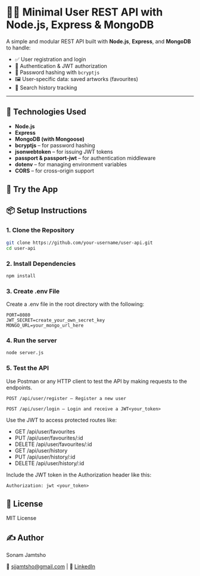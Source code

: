 # 🧑‍💻 Minimal User REST API with Node.js, Express & MongoDB

A simple and modular REST API built with **Node.js**, **Express**, and **MongoDB** to handle:

- ✅ User registration and login
- 🔐 Authentication & JWT authorization
- 🧠 Password hashing with `bcryptjs`
- 🖼️ User-specific data: saved artworks (favourites)
- 📜 Search history tracking

---

## 🔧 Technologies Used

- **Node.js**
- **Express**
- **MongoDB (with Mongoose)**
- **bcryptjs** – for password hashing
- **jsonwebtoken** – for issuing JWT tokens
- **passport & passport-jwt** – for authentication middleware
- **dotenv** – for managing environment variables
- **CORS** – for cross-origin support

## 🚀 Try the App
## 📦 Setup Instructions

### 1. Clone the Repository

```bash
git clone https://github.com/your-username/user-api.git
cd user-api
```

### 2. Install Dependencies
```bash
npm install
```
### 3. Create .env File
Create a .env file in the root directory with the following:

    PORT=8080
    JWT_SECRET=create_your_own_secret_key
    MONGO_URL=your_mongo_url_here

### 4. Run the server
```bash
node server.js
```

### 5. Test the API
Use Postman or any HTTP client to test the API by making requests to the endpoints.

    POST /api/user/register — Register a new user

    POST /api/user/login — Login and receive a JWT<your_token>

Use the JWT to access protected routes like:

- GET /api/user/favourites
- PUT /api/user/favourites/:id
- DELETE /api/user/favourites/:id
- GET /api/user/history
- PUT /api/user/history/:id
- DELETE /api/user/history/:id

Include the JWT token in the Authorization header like this:
    
    Authorization: jwt <your_token>

## 📄 License

MIT License

## ✍️ Author

Sonam Jamtsho

📧 sjjamtsho@gmail.com | 
🔗 [LinkedIn](https://www.linkedin.com/in/sonam-jamtsho-944288228/)
